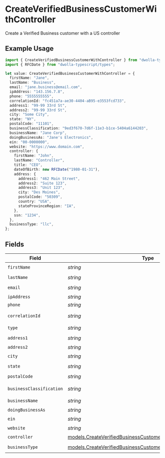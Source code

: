 # CreateVerifiedBusinessCustomerWithController

Create a Verified Business customer with a US controller

## Example Usage

```typescript
import { CreateVerifiedBusinessCustomerWithController } from "dwolla-typescript";
import { RFCDate } from "dwolla-typescript/types";

let value: CreateVerifiedBusinessCustomerWithController = {
  firstName: "Jane",
  lastName: "Business",
  email: "jane.business@email.com",
  ipAddress: "143.156.7.8",
  phone: "5555555555",
  correlationId: "fc451a7a-ae30-4404-aB95-e3553fcd733",
  address1: "99-99 33rd St",
  address2: "99-99 33rd St",
  city: "Some City",
  state: "NY",
  postalCode: "11101",
  businessClassification: "9ed3f670-7d6f-11e3-b1ce-5404a6144203",
  businessName: "Jane Corp",
  doingBusinessAs: "Jane's Electronics",
  ein: "00-0000000",
  website: "https://www.domain.com",
  controller: {
    firstName: "John",
    lastName: "Controller",
    title: "CEO",
    dateOfBirth: new RFCDate("1980-01-31"),
    address: {
      address1: "462 Main Street",
      address2: "Suite 123",
      address3: "Unit 123",
      city: "Des Moines",
      postalCode: "50309",
      country: "USA",
      stateProvinceRegion: "IA",
    },
    ssn: "1234",
  },
  businessType: "llc",
};
```

## Fields

| Field                                                                                                                                    | Type                                                                                                                                     | Required                                                                                                                                 | Description                                                                                                                              | Example                                                                                                                                  |
| ---------------------------------------------------------------------------------------------------------------------------------------- | ---------------------------------------------------------------------------------------------------------------------------------------- | ---------------------------------------------------------------------------------------------------------------------------------------- | ---------------------------------------------------------------------------------------------------------------------------------------- | ---------------------------------------------------------------------------------------------------------------------------------------- |
| `firstName`                                                                                                                              | *string*                                                                                                                                 | :heavy_check_mark:                                                                                                                       | N/A                                                                                                                                      | Jane                                                                                                                                     |
| `lastName`                                                                                                                               | *string*                                                                                                                                 | :heavy_check_mark:                                                                                                                       | N/A                                                                                                                                      | Business                                                                                                                                 |
| `email`                                                                                                                                  | *string*                                                                                                                                 | :heavy_check_mark:                                                                                                                       | N/A                                                                                                                                      | jane.business@email.com                                                                                                                  |
| `ipAddress`                                                                                                                              | *string*                                                                                                                                 | :heavy_minus_sign:                                                                                                                       | N/A                                                                                                                                      | 143.156.7.8                                                                                                                              |
| `phone`                                                                                                                                  | *string*                                                                                                                                 | :heavy_minus_sign:                                                                                                                       | N/A                                                                                                                                      | 5555555555                                                                                                                               |
| `correlationId`                                                                                                                          | *string*                                                                                                                                 | :heavy_minus_sign:                                                                                                                       | N/A                                                                                                                                      | fc451a7a-ae30-4404-aB95-e3553fcd733                                                                                                      |
| `type`                                                                                                                                   | *string*                                                                                                                                 | :heavy_check_mark:                                                                                                                       | N/A                                                                                                                                      |                                                                                                                                          |
| `address1`                                                                                                                               | *string*                                                                                                                                 | :heavy_check_mark:                                                                                                                       | N/A                                                                                                                                      | 99-99 33rd St                                                                                                                            |
| `address2`                                                                                                                               | *string*                                                                                                                                 | :heavy_minus_sign:                                                                                                                       | N/A                                                                                                                                      | 99-99 33rd St                                                                                                                            |
| `city`                                                                                                                                   | *string*                                                                                                                                 | :heavy_check_mark:                                                                                                                       | N/A                                                                                                                                      | Some City                                                                                                                                |
| `state`                                                                                                                                  | *string*                                                                                                                                 | :heavy_check_mark:                                                                                                                       | N/A                                                                                                                                      | NY                                                                                                                                       |
| `postalCode`                                                                                                                             | *string*                                                                                                                                 | :heavy_check_mark:                                                                                                                       | N/A                                                                                                                                      | 11101                                                                                                                                    |
| `businessClassification`                                                                                                                 | *string*                                                                                                                                 | :heavy_check_mark:                                                                                                                       | N/A                                                                                                                                      | 9ed3f670-7d6f-11e3-b1ce-5404a6144203                                                                                                     |
| `businessName`                                                                                                                           | *string*                                                                                                                                 | :heavy_check_mark:                                                                                                                       | N/A                                                                                                                                      | Jane Corp                                                                                                                                |
| `doingBusinessAs`                                                                                                                        | *string*                                                                                                                                 | :heavy_minus_sign:                                                                                                                       | N/A                                                                                                                                      | Jane's Electronics                                                                                                                       |
| `ein`                                                                                                                                    | *string*                                                                                                                                 | :heavy_check_mark:                                                                                                                       | N/A                                                                                                                                      | 00-0000000                                                                                                                               |
| `website`                                                                                                                                | *string*                                                                                                                                 | :heavy_minus_sign:                                                                                                                       | N/A                                                                                                                                      | https://www.domain.com                                                                                                                   |
| `controller`                                                                                                                             | [models.CreateVerifiedBusinessCustomerWithControllerController](../models/createverifiedbusinesscustomerwithcontrollercontroller.md)     | :heavy_check_mark:                                                                                                                       | N/A                                                                                                                                      |                                                                                                                                          |
| `businessType`                                                                                                                           | [models.CreateVerifiedBusinessCustomerWithControllerBusinessType](../models/createverifiedbusinesscustomerwithcontrollerbusinesstype.md) | :heavy_check_mark:                                                                                                                       | N/A                                                                                                                                      | llc                                                                                                                                      |